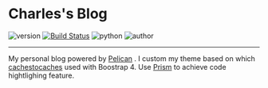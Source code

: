 # Charles's Blog


![version](https://img.shields.io/badge/Version-%202.0.0-orange.svg)
[![Build Status](https://travis-ci.org/paxinla/paxinla.github.io.svg?branch=source)](https://travis-ci.org/paxinla/paxinla.github.io)
![python](https://img.shields.io/badge/python-%203.6/ubuntu-blue.svg)
![author](https://img.shields.io/badge/Powered%20by-%20%20Pelican-yellow.svg)


----------

My personal blog powered by [Pelican](https://blog.getpelican.com/) . I custom my theme based on which [cachestocaches](http://cachestocaches.com/) used with Boostrap 4. Use [Prism](http://prismjs.com/) to achieve code hightlighing feature.
